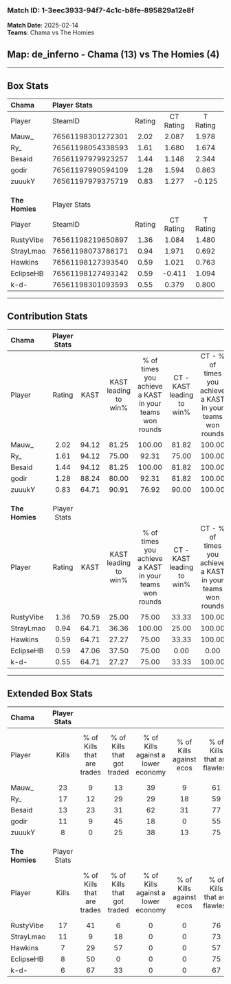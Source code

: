 ### Match ID: 1-3eec3933-94f7-4c1c-b8fe-895829a12e8f  
**Match Date**: 2025-02-14  
**Teams**: Chama vs The Homies  

## **Map**: de_inferno - Chama (13) vs The Homies (4)  
---  

## Box Stats  

| **Chama**      | Player Stats      |        |           |          |       |       |       |         |        |      |     |
| :- | :- | :-: | :-: | :-: | :-: | :-: | :-: | :-: | :-: | :-: | :-: |
| Player         | SteamID           | Rating | CT Rating | T Rating | KAST  |  ADR  | Kills | Assists | Deaths | K/D  | HS% |
| Mauw_          | 76561198301272301 |  2.02  |   2.087   |  1.978   | 94.12 | 107.8 |  23   |    2    |   8    | 2.88 | 43  |
| Ry_            | 76561198054338593 |  1.61  |   1.680   |  1.674   | 94.12 | 94.2  |  17   |    7    |   11   | 1.55 | 58  |
| Besaid         | 76561197979923257 |  1.44  |   1.148   |  2.344   | 94.12 | 83.9  |  13   |    7    |   9    | 1.44 | 30  |
| godir          | 76561197990594109 |  1.28  |   1.594   |  0.863   | 88.24 | 83.4  |  11   |    6    |   9    | 1.22 | 63  |
| zuuukY         | 76561197979375719 |  0.83  |   1.277   |  -0.125  | 64.71 | 74.9  |   8   |    5    |   12   | 0.67 | 50  |
|                |                   |        |           |          |       |       |       |         |        |      |     |
|                |                   |        |           |          |       |       |       |         |        |      |     |
|                |                   |        |           |          |       |       |       |         |        |      |     |
| **The Homies** | Player Stats      |        |           |          |       |       |       |         |        |      |     |
| Player         | SteamID           | Rating | CT Rating | T Rating | KAST  |  ADR  | Kills | Assists | Deaths | K/D  | HS% |
| RustyVibe      | 76561198219650897 |  1.36  |   1.084   |  1.480   | 70.59 | 99.4  |  17   |    2    |   13   | 1.31 | 76  |
| StrayLmao      | 76561198073786171 |  0.94  |   1.971   |  0.692   | 64.71 | 71.2  |  11   |    5    |   13   | 0.85 | 81  |
| Hawkins        | 76561198127393540 |  0.59  |   1.021   |  0.763   | 64.71 | 63.2  |   7   |    5    |   17   | 0.41 | 57  |
| EclipseHB      | 76561198127493142 |  0.59  |  -0.411   |  1.094   | 47.06 | 63.2  |   8   |    2    |   14   | 0.57 | 37  |
| k-d-           | 76561198301093593 |  0.55  |   0.379   |  0.800   | 64.71 | 47.8  |   6   |    5    |   15   | 0.40 | 66  |
---  

## Contribution Stats  

| **Chama**      | Player Stats |       |                      |                                                        |                           |                                                             |                          |                                                            |
| :- | :-: | :-: | :-: | :-: | :-: | :-: | :-: | :-: |
| Player         |    Rating    | KAST  | KAST leading to win% | % of times you achieve a KAST in your teams won rounds | CT - KAST leading to win% | CT - % of times you achieve a KAST in your teams won rounds | T - KAST leading to win% | T - % of times you achieve a KAST in your teams won rounds |
| Mauw_          |     2.02     | 94.12 |        81.25         |                         100.00                         |           81.82           |                           100.00                            |          80.00           |                           100.00                           |
| Ry_            |     1.61     | 94.12 |        75.00         |                         92.31                          |           75.00           |                           100.00                            |          75.00           |                           75.00                            |
| Besaid         |     1.44     | 94.12 |        81.25         |                         100.00                         |           81.82           |                           100.00                            |          80.00           |                           100.00                           |
| godir          |     1.28     | 88.24 |        80.00         |                         92.31                          |           81.82           |                           100.00                            |          75.00           |                           75.00                            |
| zuuukY         |     0.83     | 64.71 |        90.91         |                         76.92                          |           90.00           |                           100.00                            |          100.00          |                           25.00                            |
|                |              |       |                      |                                                        |                           |                                                             |                          |                                                            |
|                |              |       |                      |                                                        |                           |                                                             |                          |                                                            |
|                |              |       |                      |                                                        |                           |                                                             |                          |                                                            |
| **The Homies** | Player Stats |       |                      |                                                        |                           |                                                             |                          |                                                            |
| Player         |    Rating    | KAST  | KAST leading to win% | % of times you achieve a KAST in your teams won rounds | CT - KAST leading to win% | CT - % of times you achieve a KAST in your teams won rounds | T - KAST leading to win% | T - % of times you achieve a KAST in your teams won rounds |
| RustyVibe      |     1.36     | 70.59 |        25.00         |                         75.00                          |           33.33           |                           100.00                            |          22.22           |                           66.67                            |
| StrayLmao      |     0.94     | 64.71 |        36.36         |                         100.00                         |           25.00           |                           100.00                            |          42.86           |                           100.00                           |
| Hawkins        |     0.59     | 64.71 |        27.27         |                         75.00                          |           33.33           |                           100.00                            |          25.00           |                           66.67                            |
| EclipseHB      |     0.59     | 47.06 |        37.50         |                         75.00                          |           0.00            |                            0.00                             |          37.50           |                           100.00                           |
| k-d-           |     0.55     | 64.71 |        27.27         |                         75.00                          |           33.33           |                           100.00                            |          25.00           |                           66.67                            |
---  

## Extended Box Stats  

| **Chama**      | Player Stats |                            |                            |                                    |                         |                              |                                 |        |                             |                                     |                          |                               |                            |
| :- | :-: | :-: | :-: | :-: | :-: | :-: | :-: | :-: | :-: | :-: | :-: | :-: | :-: |
| Player         |    Kills     | % of Kills that are trades | % of Kills that got traded | % of Kills against a lower economy | % of Kills against ecos | % of Kills that are flawless | % of Kills that are close duels | Deaths | % of Deaths that get traded | % of Deaths against a lower economy | % of Deaths against ecos | % of Deaths that are flawless | % of Deaths that are close |
| Mauw_          |      23      |             9              |             13             |                 39                 |            9            |              61              |                4                |   8    |             13              |                 25                  |            0             |              50               |             13             |
| Ry_            |      17      |             12             |             29             |                 29                 |           18            |              59              |                0                |   11   |             18              |                 18                  |            0             |              82               |             0              |
| Besaid         |      13      |             23             |             31             |                 62                 |           31            |              77              |                0                |   9    |             22              |                 56                  |            11            |              67               |             0              |
| godir          |      11      |             9              |             45             |                 18                 |            0            |              55              |                0                |   9    |             33              |                 33                  |            11            |              89               |             0              |
| zuuukY         |      8       |             0              |             25             |                 38                 |           13            |              75              |               13                |   12   |              8              |                 42                  |            17            |              67               |             8              |
|                |              |                            |                            |                                    |                         |                              |                                 |        |                             |                                     |                          |                               |                            |
|                |              |                            |                            |                                    |                         |                              |                                 |        |                             |                                     |                          |                               |                            |
|                |              |                            |                            |                                    |                         |                              |                                 |        |                             |                                     |                          |                               |                            |
| **The Homies** | Player Stats |                            |                            |                                    |                         |                              |                                 |        |                             |                                     |                          |                               |                            |
| Player         |    Kills     | % of Kills that are trades | % of Kills that got traded | % of Kills against a lower economy | % of Kills against ecos | % of Kills that are flawless | % of Kills that are close duels | Deaths | % of Deaths that get traded | % of Deaths against a lower economy | % of Deaths against ecos | % of Deaths that are flawless | % of Deaths that are close |
| RustyVibe      |      17      |             41             |             6              |                 0                  |            0            |              76              |                0                |   13   |              0              |                  8                  |            0             |              62               |             0              |
| StrayLmao      |      11      |             9              |             18             |                 0                  |            0            |              73              |                9                |   13   |             38              |                 15                  |            0             |              85               |             0              |
| Hawkins        |      7       |             29             |             57             |                 0                  |            0            |              57              |                0                |   17   |             47              |                  6                  |            0             |              59               |             6              |
| EclipseHB      |      8       |             50             |             0              |                 0                  |            0            |              75              |               13                |   14   |             14              |                  7                  |            0             |              71               |             0              |
| k-d-           |      6       |             67             |             33             |                 0                  |            0            |              67              |                0                |   15   |             27              |                  7                  |            0             |              53               |             7              |
